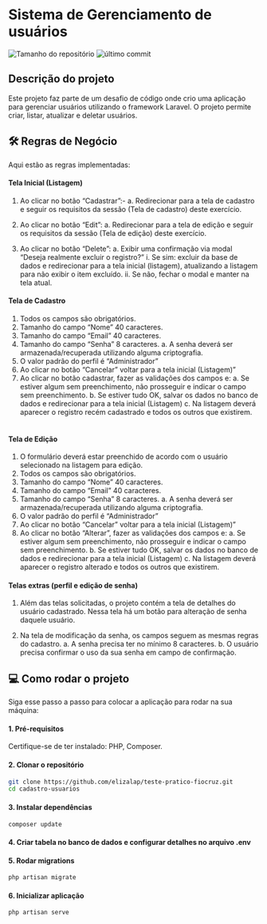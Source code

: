 # Sistema de Gerenciamento de usuários
<img alt="Tamanho do repositório" src="https://img.shields.io/github/repo-size/elizalap/teste-pratico-fiocruz">
<img alt="último commit" src="https://img.shields.io/github/last-commit/elizalap/teste-pratico-fiocruz">

## Descrição do projeto
Este projeto faz parte de um desafio de código onde crio uma aplicação para gerenciar usuários utilizando o framework Laravel. O projeto permite criar, listar, atualizar e deletar usuários.

## 🛠 Regras de Negócio

Aqui estão as regras implementadas:
#### Tela  Inicial (Listagem)

1.	Ao clicar no botão “Cadastrar”:-
a.	Redirecionar para a tela de cadastro e seguir os requisitos da sessão (Tela de cadastro) deste exercício.

2.	Ao clicar no botão “Edit”:
a.	Redirecionar para a tela de edição e seguir os requisitos da sessão (Tela de edição) deste exercício.

3.	Ao clicar no botão “Delete”:
    a.	Exibir uma confirmação via modal “Deseja realmente excluir o registro?”
        i.	Se sim: excluir da base de dados e redirecionar para a tela inicial (listagem), atualizando a listagem para não exibir o item excluído.
        ii.	Se não, fechar o modal e manter na tela atual.

#### Tela de Cadastro

1.	Todos os campos são obrigatórios.
2.	Tamanho do campo “Nome” 40 caracteres.
3.	Tamanho do campo “Email” 40 caracteres.
4.	Tamanho do campo “Senha” 8 caracteres.
a.	A senha deverá ser armazenada/recuperada utilizando alguma criptografia.
5.	O valor padrão do perfil é “Administrador”
6.	Ao clicar no botão “Cancelar” voltar para a tela inicial (Listagem)”
7.	Ao clicar no botão cadastrar, fazer as validações dos campos e:
a.	Se estiver algum sem preenchimento, não prosseguir e indicar o campo sem preenchimento.
b.	Se estiver tudo OK, salvar os dados no banco de dados e redirecionar para a tela inicial (Listagem)
c.	Na listagem deverá aparecer o registro recém cadastrado e todos os outros que existirem.
 
#### Tela de Edição

1.	O formulário deverá estar preenchido de acordo com o usuário selecionado na listagem para edição.
2.	Todos os campos são obrigatórios.
3.	Tamanho do campo “Nome” 40 caracteres.
4.	Tamanho do campo “Email” 40 caracteres.
5.	Tamanho do campo “Senha” 8 caracteres.
a.	A senha deverá ser armazenada/recuperada utilizando alguma criptografia.
6.	O valor padrão do perfil é “Administrador”
7.	Ao clicar no botão “Cancelar” voltar para a tela inicial (Listagem)”
8.	Ao clicar no botão “Alterar”, fazer as validações dos campos e:
a.	Se estiver algum sem preenchimento, não prosseguir e indicar o campo sem preenchimento.
b.	Se estiver tudo OK, salvar os dados no banco de dados e redirecionar para a tela inicial (Listagem)
c.	Na listagem deverá aparecer o registro alterado e todos os outros que existirem.

#### Telas extras (perfil e edição de senha)
1. Além das telas solicitadas, o projeto contém a tela de detalhes do usuário cadastrado. Nessa tela há um botão para alteração de senha daquele usuário.

2. Na tela de modificação da senha, os campos seguem as mesmas regras do cadastro.
a. A senha precisa ter no mínimo 8 caracteres. b. O usuário precisa confirmar o uso da sua senha em campo de confirmação.

## 💻 Como rodar o projeto

Siga esse passo a passo para colocar a aplicação para rodar na sua máquina:

#### 1. Pré-requisitos

Certifique-se de ter instalado: PHP, Composer.

#### 2. Clonar o repositório

```bash
git clone https://github.com/elizalap/teste-pratico-fiocruz.git
cd cadastro-usuarios
```

#### 3. Instalar dependências
```bash
composer update
```
#### 4. Criar tabela no banco de dados e configurar detalhes no arquivo .env

#### 5. Rodar migrations
```bash
php artisan migrate
```

#### 6. Inicializar aplicação
```bash
php artisan serve
```